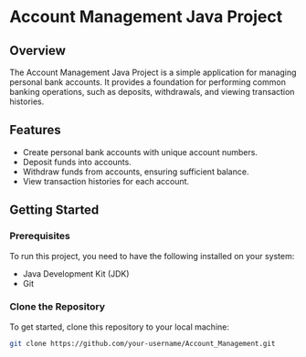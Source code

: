 # Account Management Java Project 
 
## Overview 
 
The Account Management Java Project is a simple application for managing personal bank accounts. It provides a foundation for performing common banking operations, such as deposits, withdrawals, and viewing transaction histories. 
 
## Features 
 
- Create personal bank accounts with unique account numbers. 
- Deposit funds into accounts. 
- Withdraw funds from accounts, ensuring sufficient balance. 
- View transaction histories for each account. 
 
## Getting Started 
 
### Prerequisites 
 
To run this project, you need to have the following installed on your system: 
 
- Java Development Kit (JDK) 
- Git 
 
### Clone the Repository 
 
To get started, clone this repository to your local machine: 
 
```bash 
git clone https://github.com/your-username/Account_Management.git
